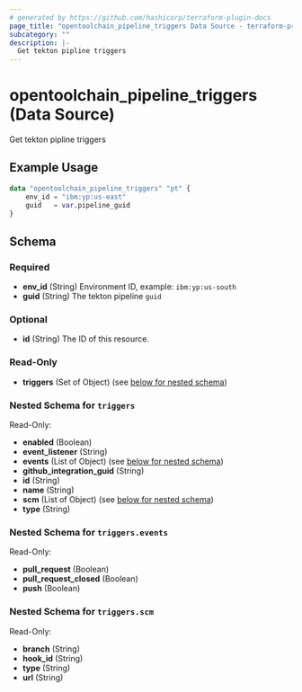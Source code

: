 ```yaml
---
# generated by https://github.com/hashicorp/terraform-plugin-docs
page_title: "opentoolchain_pipeline_triggers Data Source - terraform-provider-opentoolchain"
subcategory: ""
description: |-
  Get tekton pipline triggers
---
```


# opentoolchain_pipeline_triggers (Data Source)

Get tekton pipline triggers

## Example Usage

```terraform
data "opentoolchain_pipeline_triggers" "pt" {
    env_id = "ibm:yp:us-east"
    guid   = var.pipeline_guid
}
```

<!-- schema generated by tfplugindocs -->
## Schema

### Required

- **env_id** (String) Environment ID, example: `ibm:yp:us-south`
- **guid** (String) The tekton pipeline `guid`

### Optional

- **id** (String) The ID of this resource.

### Read-Only

- **triggers** (Set of Object) (see [below for nested schema](#nestedatt--triggers))

<a id="nestedatt--triggers"></a>
### Nested Schema for `triggers`

Read-Only:

- **enabled** (Boolean)
- **event_listener** (String)
- **events** (List of Object) (see [below for nested schema](#nestedobjatt--triggers--events))
- **github_integration_guid** (String)
- **id** (String)
- **name** (String)
- **scm** (List of Object) (see [below for nested schema](#nestedobjatt--triggers--scm))
- **type** (String)

<a id="nestedobjatt--triggers--events"></a>
### Nested Schema for `triggers.events`

Read-Only:

- **pull_request** (Boolean)
- **pull_request_closed** (Boolean)
- **push** (Boolean)


<a id="nestedobjatt--triggers--scm"></a>
### Nested Schema for `triggers.scm`

Read-Only:

- **branch** (String)
- **hook_id** (String)
- **type** (String)
- **url** (String)


